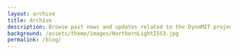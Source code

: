 ```yaml
---
layout: archive
title: Archive
description: Browse past news and updates related to the DynaMIT project
background: /assets/theme/images/NorthernLightISS3.jpg
permalink: /blog/
---
```


<!-- Comment the text below using ctrl+' -->

<!-- To add new posts, simply add a file in the `_posts` directory that follows the convention `YYYY-MM-DD-name-of-post.md` (does not seem to work if the file is named something different) and includes the necessary front matter and text. 

All the posts should be shown on this page, but only the two most recent posts appear on the home page. -->

